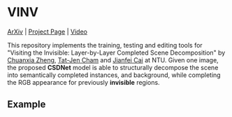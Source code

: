 # VINV
[ArXiv]() | [Project Page]() | [Video]()

This repository implements the training, testing and editing tools for "Visiting the Invisible: Layer-by-Layer Completed Scene Decomposition" by [Chuanxia Zheng](http://www.chuanxiaz.com), [Tat-Jen Cham](http://www.ntu.edu.sg/home/astjcham/) and [Jianfei Cai](http://www.ntu.edu.sg/home/asjfcai/) at NTU. Given one image, the proposed **CSDNet** model is able to structurally decompose the scene into semantically completed instances, and background, while completing the RGB appearance for previously **invisible** regions.

## Example

